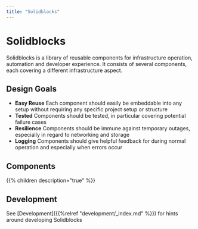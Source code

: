 ```yaml
---
title: "Solidblocks"
---
```


# Solidblocks

Solidblocks is a library of reusable components for infrastructure operation, automation and developer experience. It consists of several components, each covering a different infrastructure aspect. 

## Design Goals

* **Easy Reuse** Each component should easily be embeddable into any setup without requiring any specific project setup or structure
* **Tested** Components should be tested, in particular covering potential failure cases
* **Resilience** Components should be immune against temporary outages, especially in regard to networking and storage
* **Logging** Components should give helpful feedback for during normal operation and especially when errors occur


## Components

{{% children description="true" %}}

## Development

See [Development]({{%relref "development/_index.md" %}}) for hints around developing Solidblocks 